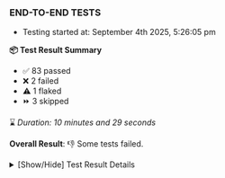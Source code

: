 ### END-TO-END TESTS

- Testing started at: September 4th 2025, 5:26:05 pm

**📦 Test Result Summary**

- ✅ 83 passed
- ❌ 2 failed
- ⚠️ 1 flaked
- ⏩ 3 skipped

⌛ _Duration: 10 minutes and 29 seconds_

**Overall Result**: 👎 Some tests failed.



<details>
    <summary>[Show/Hide] Test Result Details</summary>
    <div markdown="1">

| Test | Browser | Test Case | Tags | Result |
| :---: | :---: | :--- | :---: | :---: |
| 1 | chromium-meshery-provider | Verify Meshery Catalog Section Details |  | ❌ |
| 2 | chromium-meshery-provider | Transition to disconnected state and then back to connected state |  | ❌ |
| 3 | chromium-meshery-provider | Transition to ignored state and then back to connected state |  | ➖ |
| 4 | chromium-meshery-provider | Transition to not found state and then back to connected state |  | ➖ |
| 5 | chromium-meshery-provider | Delete Kubernetes cluster connections |  | ➖ |
| 6 | chromium-local-provider | deploys a published design to a connected cluster |  | ⚠️ |

</div>
</details>


<!-- To see the full report, please visit our CI/CD pipeline with reporter. -->